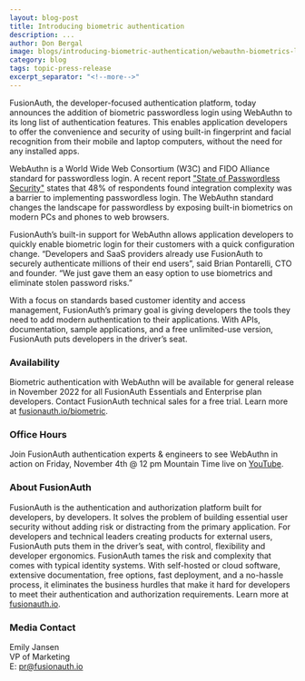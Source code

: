 ```yaml
---
layout: blog-post
title: Introducing biometric authentication
description: ...
author: Don Bergal
image: blogs/introducing-biometric-authentication/webauthn-biometrics-launch-press-release.png
category: blog
tags: topic-press-release
excerpt_separator: "<!--more-->"
---
```



FusionAuth, the developer-focused authentication platform, today announces the addition of biometric passwordless login using WebAuthn to its long list of authentication features. This enables application developers to offer the convenience and security of using built-in fingerprint and facial recognition from their mobile and laptop computers, without the need for any installed apps. 

<!--more-->

WebAuthn is a World Wide Web Consortium (W3C) and FIDO Alliance standard for passwordless login.  A recent report ["State of Passwordless Security"](https://f.hubspotusercontent20.net/hubfs/2670073/DL%20Assets/2022-State-of-Passwordless-Security.pdf) states that 48% of respondents found integration complexity was a barrier to implementing passwordless login. The WebAuthn standard changes the landscape for passwordless by exposing built-in biometrics on modern PCs and phones to web browsers.  

FusionAuth’s built-in support for WebAuthn allows application developers to quickly enable biometric login for their customers with a quick configuration change. “Developers and SaaS providers already use FusionAuth to securely authenticate millions of their end users”, said Brian Pontarelli, CTO and founder. “We just gave them an easy option to use biometrics and eliminate stolen password risks.”   

With a focus on standards based customer identity and access management, FusionAuth’s primary goal is giving developers the tools they need to add modern authentication to their applications. With APIs, documentation, sample applications, and a free unlimited-use version, FusionAuth puts developers in the driver’s seat.

### Availability 
Biometric authentication with WebAuthn will be available for general release in November 2022 for all FusionAuth Essentials and Enterprise plan developers. Contact FusionAuth technical sales for a free trial. Learn more at [fusionauth.io/biometric](https://fusionauth.io/biometric).

### Office Hours
Join FusionAuth authentication experts & engineers to see WebAuthn in action on Friday, November 4th @ 12 pm Mountain Time live on [YouTube](https://www.youtube.com/watch?v=zx0Rfg1Vgik).  

### About FusionAuth

FusionAuth is the authentication and authorization platform built for developers, by developers. It solves the problem of building essential user security without adding risk or distracting from the primary application. For developers and technical leaders creating products for external users, FusionAuth puts them in the driver’s seat, with control, flexibility and developer ergonomics. FusionAuth tames the risk and complexity that comes with typical identity systems. With self-hosted or cloud software, extensive documentation, free options, fast deployment, and a no-hassle process, it eliminates the business hurdles that make it hard for developers to meet their authentication and authorization requirements. Learn more at [fusionauth.io](/).

### Media Contact

Emily Jansen  
VP of Marketing  
E: pr@fusionauth.io  


